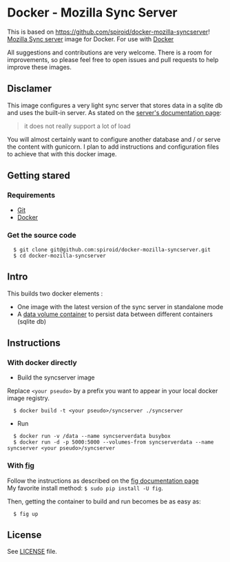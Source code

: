 # Docker - Mozilla Sync Server

This is based on https://github.com/spiroid/docker-mozilla-syncserver!
[Mozilla Sync server](https://github.com/mozilla-services/syncserver) image for Docker.
For use with [Docker](http://docker.io)

All suggestions and contributions are very welcome.
There is a room for improvements, so please feel free to open issues and pull requests to help improve these images.

## Disclamer

This image configures a very light sync server that stores data in a sqlite db and uses the built-in server. As stated on the [server's documentation page](https://docs.services.mozilla.com/howtos/run-sync-1.5.html):
>  it does not really support a lot of load

You will almost certainly want to configure another database and / or serve the content with gunicorn. I plan to add instructions and configuration files to achieve that with this docker image.

## Getting stared

### Requirements
 * [Git](http://git-scm.com/)
 * [Docker](http://docker.io)

### Get the source code
```
  $ git clone git@github.com:spiroid/docker-mozilla-syncserver.git
  $ cd docker-mozilla-syncserver
```

## Intro

This builds two docker elements :

* One image with the latest version of the sync server in standalone mode
* A [data volume container](https://docs.docker.com/userguide/dockervolumes/) to persist data between different containers (sqlite db)


## Instructions

### With docker directly

 * Build the syncserver image

Replace ```<your pseudo>``` by a prefix you want to appear in your local docker image registry.

```
  $ docker build -t <your pseudo>/syncserver ./syncserver
```

 * Run

```
  $ docker run -v /data --name syncserverdata busybox
  $ docker run -d -p 5000:5000 --volumes-from syncserverdata --name syncserver <your pseudo>/syncserver
```


### With [fig](http://www.fig.sh/)

Follow the instructions as described on the [fig documentation page](http://www.fig.sh/install.html)  
My favorite install method: `$ sudo pip install -U fig`.

Then, getting the container to build and run becomes be as easy as:

```
  $ fig up
```

## License

See [LICENSE](LICENSE) file.
